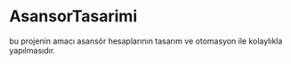 # AsansorTasarimi
bu projenin amacı asansör hesaplarının tasarım ve otomasyon ile kolaylıkla yapılmasıdır.
